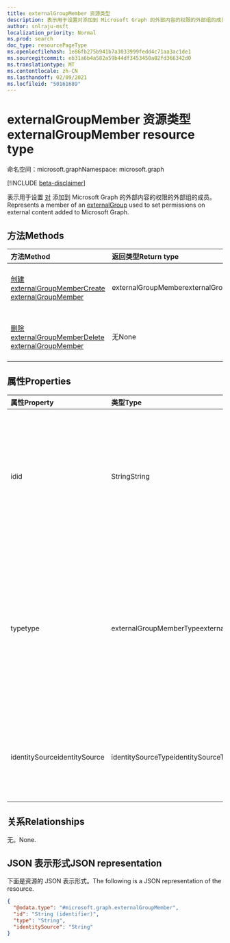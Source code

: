 ```yaml
---
title: externalGroupMember 资源类型
description: 表示用于设置对添加到 Microsoft Graph 的外部内容的权限的外部组的成员。
author: snlraju-msft
localization_priority: Normal
ms.prod: search
doc_type: resourcePageType
ms.openlocfilehash: 1e86fb275b941b7a3033999fedd4c71aa3ac1de1
ms.sourcegitcommit: eb31a6b4a582a59b44df3453450a82fd366342d0
ms.translationtype: MT
ms.contentlocale: zh-CN
ms.lasthandoff: 02/09/2021
ms.locfileid: "50161689"
---
```

# <a name="externalgroupmember-resource-type"></a><span data-ttu-id="f97ea-103">externalGroupMember 资源类型</span><span class="sxs-lookup"><span data-stu-id="f97ea-103">externalGroupMember resource type</span></span>

<span data-ttu-id="f97ea-104">命名空间：microsoft.graph</span><span class="sxs-lookup"><span data-stu-id="f97ea-104">Namespace: microsoft.graph</span></span>

[!INCLUDE [beta-disclaimer](../../includes/beta-disclaimer.md)]

<span data-ttu-id="f97ea-105">表示用于设置 [对](externalgroup.md) 添加到 Microsoft Graph 的外部内容的权限的外部组的成员。</span><span class="sxs-lookup"><span data-stu-id="f97ea-105">Represents a member of an [externalGroup](externalgroup.md) used to set permissions on external content added to Microsoft Graph.</span></span>

## <a name="methods"></a><span data-ttu-id="f97ea-106">方法</span><span class="sxs-lookup"><span data-stu-id="f97ea-106">Methods</span></span>

| <span data-ttu-id="f97ea-107">方法</span><span class="sxs-lookup"><span data-stu-id="f97ea-107">Method</span></span>                                                              | <span data-ttu-id="f97ea-108">返回类型</span><span class="sxs-lookup"><span data-stu-id="f97ea-108">Return type</span></span>         | <span data-ttu-id="f97ea-109">说明</span><span class="sxs-lookup"><span data-stu-id="f97ea-109">Description</span></span>                              |
|:--------------------------------------------------------------------|:--------------------|:-----------------------------------------|
| [<span data-ttu-id="f97ea-110">创建 externalGroupMember</span><span class="sxs-lookup"><span data-stu-id="f97ea-110">Create externalGroupMember</span></span>](../api/externalgroup-post-members.md) | <span data-ttu-id="f97ea-111">externalGroupMember</span><span class="sxs-lookup"><span data-stu-id="f97ea-111">externalGroupMember</span></span> | <span data-ttu-id="f97ea-112">创建新的 **externalGroupMember** 对象。</span><span class="sxs-lookup"><span data-stu-id="f97ea-112">Create a new **externalGroupMember** object.</span></span> |
| [<span data-ttu-id="f97ea-113">删除 externalGroupMember</span><span class="sxs-lookup"><span data-stu-id="f97ea-113">Delete externalGroupMember</span></span>](../api/externalgroupmember-delete.md)  | <span data-ttu-id="f97ea-114">无</span><span class="sxs-lookup"><span data-stu-id="f97ea-114">None</span></span>                | <span data-ttu-id="f97ea-115">删除 **externalGroupMember** 对象。</span><span class="sxs-lookup"><span data-stu-id="f97ea-115">Delete an **externalGroupMember** object.</span></span>   |

## <a name="properties"></a><span data-ttu-id="f97ea-116">属性</span><span class="sxs-lookup"><span data-stu-id="f97ea-116">Properties</span></span>

| <span data-ttu-id="f97ea-117">属性</span><span class="sxs-lookup"><span data-stu-id="f97ea-117">Property</span></span>       | <span data-ttu-id="f97ea-118">类型</span><span class="sxs-lookup"><span data-stu-id="f97ea-118">Type</span></span>                    | <span data-ttu-id="f97ea-119">说明</span><span class="sxs-lookup"><span data-stu-id="f97ea-119">Description</span></span>                                                          |
|:---------------|:------------------------|:---------------------------------------------------------------------|
| <span data-ttu-id="f97ea-120">id</span><span class="sxs-lookup"><span data-stu-id="f97ea-120">id</span></span>             | <span data-ttu-id="f97ea-121">String</span><span class="sxs-lookup"><span data-stu-id="f97ea-121">String</span></span>                  | <span data-ttu-id="f97ea-122">成员的唯一 ID。</span><span class="sxs-lookup"><span data-stu-id="f97ea-122">The unique ID of the member.</span></span> <span data-ttu-id="f97ea-123">对于 Azure Active Directory 用户或组，它将是 objectId，对于外部组，为 **externalGroup** 的 **id** 属性。</span><span class="sxs-lookup"><span data-stu-id="f97ea-123">It would be the objectId in case of Azure Active Directory users or groups and the **id** property of the **externalGroup** in case of external groups.</span></span>                                    |
| <span data-ttu-id="f97ea-124">type</span><span class="sxs-lookup"><span data-stu-id="f97ea-124">type</span></span>           | <span data-ttu-id="f97ea-125">externalGroupMemberType</span><span class="sxs-lookup"><span data-stu-id="f97ea-125">externalGroupMemberType</span></span> | <span data-ttu-id="f97ea-126">添加到外部组的成员的类型。</span><span class="sxs-lookup"><span data-stu-id="f97ea-126">The type of member added to the external group.</span></span> <span data-ttu-id="f97ea-127">可能的值是： `user` 或 `group` 当 **identitySource** 是时，或者 `azureActiveDirectory` 当 `group` **identitySource** 为时 `external` 。</span><span class="sxs-lookup"><span data-stu-id="f97ea-127">Possible values are: `user` or `group` when the **identitySource** is `azureActiveDirectory` and just `group` when the **identitySource** is `external`.</span></span> |
| <span data-ttu-id="f97ea-128">identitySource</span><span class="sxs-lookup"><span data-stu-id="f97ea-128">identitySource</span></span> | <span data-ttu-id="f97ea-129">identitySourceType</span><span class="sxs-lookup"><span data-stu-id="f97ea-129">identitySourceType</span></span>      | <span data-ttu-id="f97ea-130">成员所属的标识源。</span><span class="sxs-lookup"><span data-stu-id="f97ea-130">The identity source that the member belongs to.</span></span> <span data-ttu-id="f97ea-131">可取值为：`azureActiveDirectory`、`external`。</span><span class="sxs-lookup"><span data-stu-id="f97ea-131">Possible values are: `azureActiveDirectory`, `external`.</span></span>                                                                                         |

## <a name="relationships"></a><span data-ttu-id="f97ea-132">关系</span><span class="sxs-lookup"><span data-stu-id="f97ea-132">Relationships</span></span>

<span data-ttu-id="f97ea-133">无。</span><span class="sxs-lookup"><span data-stu-id="f97ea-133">None.</span></span>

## <a name="json-representation"></a><span data-ttu-id="f97ea-134">JSON 表示形式</span><span class="sxs-lookup"><span data-stu-id="f97ea-134">JSON representation</span></span>

<span data-ttu-id="f97ea-135">下面是资源的 JSON 表示形式。</span><span class="sxs-lookup"><span data-stu-id="f97ea-135">The following is a JSON representation of the resource.</span></span>
<!-- {
  "blockType": "resource",
  "keyProperty": "id",
  "@odata.type": "microsoft.graph.externalGroupMember",
  "openType": false
}
-->

``` json
{
  "@odata.type": "#microsoft.graph.externalGroupMember",
  "id": "String (identifier)",
  "type": "String",
  "identitySource": "String"
}
```
